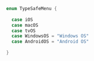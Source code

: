 &nbsp;
&nbsp;
&nbsp;
&nbsp;

```swift

enum TypeSafeMenu {
  
  case iOS
  case macOS
  case tvOS
  case WindowsOS = "Windows OS"
  case AndroidOS = "Android OS" 
  
}

```

&nbsp;
&nbsp;
&nbsp;
&nbsp;

